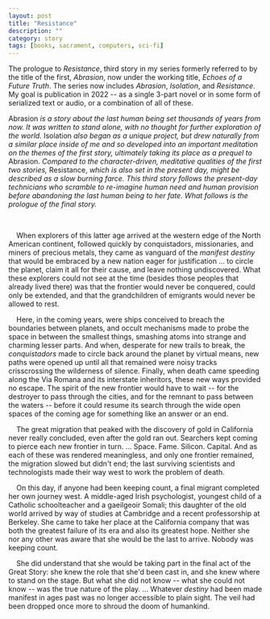 ```yaml
---
layout: post
title: "Resistance"
description: ""
category: story
tags: [books, sacrament, computers, sci-fi]
---
```


The prologue to *Resistance*, third story in my series formerly referred to by the title of the first, *Abrasion*, now under the working title, *Echoes of a Future Truth*. The series now includes *Abrasion*, *Isolation*, and *Resistance*. My goal is publication in 2022 -- as a single 3-part novel or in some form of serialized text or audio, or a combination of all of these.


Abrasion *is a story about the last human being set thousands of years from now. It was written to stand alone, with no thought for further exploration of the world.* Isolation *also began as a unique project, but drew naturally from a similar place inside of me and so developed into an important meditation on the themes of the first story, ultimately taking its place as a prequel to* Abrasion. *Compared to the character-driven, meditative qualities of the first two stories,* Resistance, *which is also set in the present day, might be described as a slow burning farce. This third story follows the present-day technicians who scramble to re-imagine human need and human provision before abandoning the last human being to her fate. What follows is the prologue of the final story.*

 &nbsp; &nbsp;
 
 &nbsp; &nbsp; When explorers of this latter age arrived at the western edge of the North American continent, followed quickly by conquistadors, missionaries, and miners of precious metals, they came as vanguard of the *manifest destiny* that would be embraced by a new nation eager for justification ... to circle the planet, claim it all for their cause, and leave nothing undiscovered. What these explorers could not see at the time (besides those peoples that already lived there) was that the frontier would never be conquered, could only be extended, and that the grandchildren of emigrants would never be allowed to rest. 
 
 &nbsp; &nbsp; Here, in the coming years, were ships conceived to breach the boundaries between planets, and occult mechanisms made to probe the space in between the smallest things, smashing atoms into strange and charming lesser parts. And when, desperate for new trails to break, the *conquistadors* made to circle back around the planet by virtual means, new paths were opened up until all that remained were noisy tracks crisscrossing the wilderness of silence. Finally, when death came speeding along the Via Romana and its interstate inheritors, these new ways provided no escape. The spirit of the new frontier would have to wait -- for the destroyer to pass through the cities, and for the remnant to pass between the waters -- before it could resume its search through the wide open spaces of the coming age for something like an answer or an end. 

 &nbsp; &nbsp; The great migration that peaked with the discovery of gold in California never really concluded, even after the gold ran out. Searchers kept coming to pierce each new frontier in turn. ... Space. Fame. Silicon. Capital. And as each of these was rendered meaningless, and only one frontier remained, the migration slowed but didn't end; the last surviving scientists and technologists made their way west to work the problem of death.

 &nbsp; &nbsp; On this day, if anyone had been keeping count, a final migrant completed her own journey west. A middle-aged Irish psychologist, youngest child of a Catholic schoolteacher and a gaeilgeoir Somali; this daughter of the old world arrived by way of studies at Cambridge and a recent professorship at Berkeley. She came to take her place at the California company that was both the greatest failure of its era and also its greatest hope. Neither she nor any other was aware that she would be the last to arrive. Nobody was keeping count.

 &nbsp; &nbsp; She did understand that she would be taking part in the final act of the Great Story: she knew the role that she'd been cast in, and she knew where to stand on the stage. But what she did not know -- what she could not know -- was the true nature of the play. ... Whatever *destiny* had been made manifest in ages past was no longer accessible to plain sight. The veil had been dropped once more to shroud the doom of humankind. 
